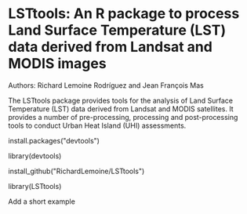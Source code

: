 # LSTtools: An R package to process Land Surface Temperature (LST) data derived from Landsat and MODIS images

Authors: Richard Lemoine Rodríguez and Jean François Mas

The LSTtools package provides tools for the analysis of Land Surface Temperature (LST) data derived from Landsat and MODIS satellites. It provides a number of pre-processing, processing and post-processing tools to conduct Urban Heat Island (UHI) assessments.

install.packages("devtools")

library(devtools)

install_github("RichardLemoine/LSTtools")

library(LSTtools)

Add a short example
